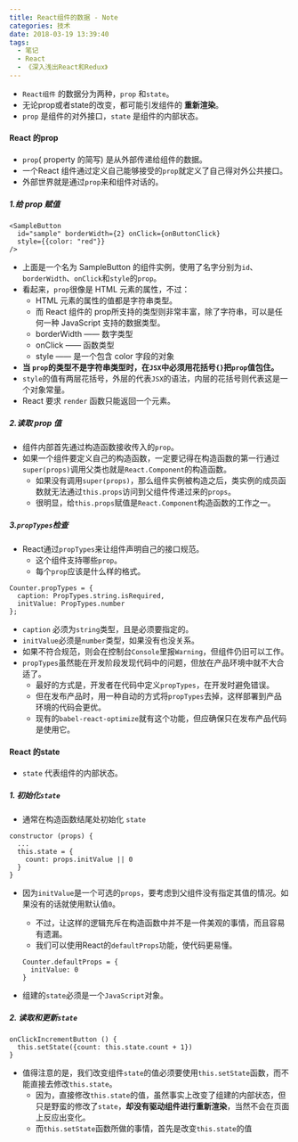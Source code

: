 ```yaml
---
title: React组件的数据 - Note
categories: 技术
date: 2018-03-19 13:39:40
tags:
  - 笔记
  - React
  - 《深入浅出React和Redux》
---
```


- `React组件` 的数据分为两种，`prop` 和`state`。
- 无论prop或者state的改变，都可能引发组件的 **重新渲染**。
- `prop` 是组件的对外接口，`state` 是组件的内部状态。

#### React 的prop
- `prop`( property 的简写) 是从外部传递给组件的数据。
- 一个React 组件通过定义自己能够接受的`prop`就定义了自己得对外公共接口。
- 外部世界就是通过`prop`来和组件对话的。

##### 1.给 prop 赋值

```
<SampleButton
  id="sample" borderWidth={2} onClick={onButtonClick}
  style={{color: "red"}}
/>
```

<!--more-->

- 上面是一个名为 SampleButton 的组件实例，使用了名字分别为`id`、`borderWidth`、`onClick`和`style`的`prop`。
- 看起来，`prop`很像是 HTML 元素的属性，不过：
  - HTML 元素的属性的值都是字符串类型。
  - 而 React 组件的 prop所支持的类型则非常丰富，除了字符串，可以是任何一种 JavaScript 支持的数据类型。
  - borderWidth —— 数字类型
  - onClick —— 函数类型
  - style —— 是一个包含 color 字段的对象
- **当 `prop`的类型不是字符串类型时，在`JSX`中必须用花括号`{}`把`prop`值包住。**
- `style`的值有两层花括号，外层的代表`JSX`的语法，内层的花括号则代表这是一个对象常量。
- React 要求 `render` 函数只能返回一个元素。

##### 2.读取 prop 值
- 组件内部首先通过构造函数接收传入的`prop`。
- 如果一个组件要定义自己的构造函数，一定要记得在构造函数的第一行通过`super(props)`调用父类也就是`React.Component`的构造函数。
  - 如果没有调用`super(props)`，那么组件实例被构造之后，类实例的成员函数就无法通过`this.props`访问到父组件传递过来的`props`。
  - 很明显，给`this.props`赋值是`React.Component`构造函数的工作之一。

##### 3.`propTypes`检查
- React通过`propTypes`来让组件声明自己的接口规范。
  - 这个组件支持哪些`prop`。
  - 每个`prop`应该是什么样的格式。

```
Counter.propTypes = {
  caption: PropTypes.string.isRequired,
  initValue: PropTypes.number
};
```

- `caption` 必须为`string`类型，且是必须要指定的。
- `initValue`必须是`number`类型，如果没有也没关系。
- 如果不符合规范，则会在控制台`Console`里报`Warning`，但组件仍旧可以工作。
- `propTypes`虽然能在开发阶段发现代码中的问题，但放在产品环境中就不大合适了。
  - 最好的方式是，开发者在代码中定义`propTypes`，在开发时避免错误。
  - 但在发布产品时，用一种自动的方式将`propTypes`去掉，这样部署到产品环境的代码会更优。
  - 现有的`babel-react-optimize`就有这个功能，但应确保只在发布产品代码是使用它。


#### React 的state
- `state` 代表组件的内部状态。

##### 1. 初始化`state`
- 通常在构造函数结尾处初始化 `state`

```
constructor (props) {
  ...
  this.state = {
    count: props.initValue || 0
  }
}
```

- 因为`initValue`是一个可选的`props`，要考虑到父组件没有指定其值的情况。如果没有的话就使用默认值`0`。
  - 不过，让这样的逻辑充斥在构造函数中并不是一件美观的事情，而且容易有遗漏。
  - 我们可以使用React的`defaultProps`功能，使代码更易懂。

  ```
  Counter.defaultProps = {
    initValue: 0
  }
  ```

- 组建的`state`必须是一个`JavaScript`对象。


##### 2. 读取和更新`state`

```
onClickIncrementButton () {
  this.setState({count: this.state.count + 1})
}
```

- 值得注意的是，我们改变组件`state`的值必须要使用`this.setState`函数，而不能直接去修改`this.state`。
  - 因为，直接修改`this.state`的值，虽然事实上改变了组建的内部状态，但只是野蛮的修改了`state`，**却没有驱动组件进行重新渲染**，当然不会在页面上反应出变化。
  - 而`this.setState`函数所做的事情，首先是改变`this.state`的值
